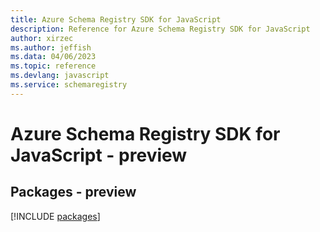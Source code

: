 ```yaml
---
title: Azure Schema Registry SDK for JavaScript
description: Reference for Azure Schema Registry SDK for JavaScript
author: xirzec
ms.author: jeffish
ms.data: 04/06/2023
ms.topic: reference
ms.devlang: javascript
ms.service: schemaregistry
---
```

# Azure Schema Registry SDK for JavaScript - preview
## Packages - preview
[!INCLUDE [packages](schema-registry-index.md)]